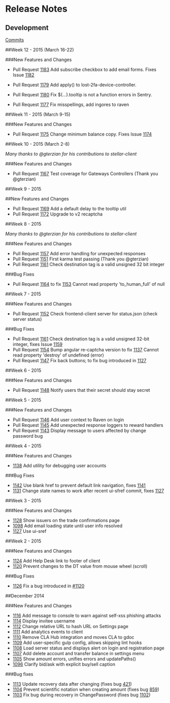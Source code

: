 # Release Notes

## Development

[Commits](https://github.com/stellar/stellar-client/commits/master)

##Week 12 - 2015 (March 16-22)

###New Features and Changes

 - Pull Request [1183](https://github.com/stellar/stellar-client/pull/1183) Add subscribe checkbox to add email forms. Fixes Issue [1182](https://github.com/stellar/stellar-client/issues/1182) 

 - Pull Request [1179](https://github.com/stellar/stellar-client/pull/1179) Add apply() to lost-2fa-device-controller. 

 - Pull Request [1180](https://github.com/stellar/stellar-client/pull/1180) Fix $(...).tooltip is not a function errors in Sentry. 

 - Pull Request [1177](https://github.com/stellar/stellar-client/pull/1177) Fix misspellings, add ingores to raven

##Week 11 - 2015 (March 9-15)

###New Features and Changes

 - Pull Request [1175](https://github.com/stellar/stellar-client/pull/1175) Change minimum balance copy. Fixes Issue [1174](https://github.com/stellar/stellar-client/issues/1174)

##Week 10 - 2015 (March 2-8)

_Many thanks to @gterzian for his contributions to stellar-client_

###New Features and Changes

 - Pull Request [1167](https://github.com/stellar/stellar-client/pull/1167) Test coverage for Gateways Controllers (Thank you @gterzian)

##Week 9 - 2015 

##New Features and Changes

 - Pull Request [1169](https://github.com/stellar/stellar-client/pull/1169) Add a default delay to the tooltip util
 - Pull Request [1172](https://github.com/stellar/stellar-client/pull/1172) Upgrade to v2 recaptcha

##Week 8 - 2015

_Many thanks to @gterzian for his contributions to stellar-client_

###New Features and Changes

 - Pull Request [1157](https://github.com/stellar/stellar-client/pull/1157) Add error handling for unexpected responses
 - Pull Request [1151](https://github.com/stellar/stellar-client/pull/1151) First karma test passing (Thank you @gterzian)
 - Pull Request [1161](https://github.com/stellar/stellar-client/pull/1161) Check destination tag is a valid unsigned 32 bit integer

###Bug Fixes

 - Pull Request [1164](https://github.com/stellar/stellar-client/pull/1164) to fix [1153](https://github.com/stellar/stellar-client/issues/1153) Cannot read property 'to_human_full' of null


##Week 7 - 2015

###New Features and Changes

 - Pull Request [1152](https://github.com/stellar/stellar-client/pull/1152) Check frontend-client server for status.json (check server status)

###Bug Fixes

 - Pull Request [1161](https://github.com/stellar/stellar-client/pull/1161) Check destination tag is a valid unsigned 32-bit integer, fixes Issue [1159](https://github.com/stellar/stellar-client/issues/1159)
 - Pull Request [1154](https://github.com/stellar/stellar-client/pull/1154) Bump angular re-captcha version to fix [1137](https://github.com/stellar/stellar-client/issues/1137) Cannot read property 'destroy' of undefined (error)
 - Pull Request [1147](https://github.com/stellar/stellar-client/pull/1147) Fix back buttons; to fix bug introduced in [1127](https://github.com/stellar/stellar-client/pull/1127)

##Week 6 - 2015

###New Features and Changes

 - Pull Request [1148](https://github.com/stellar/stellar-client/pull/1148) Notify users that their secret should stay secret

##Week 5 - 2015

###New Features and Changes

 - Pull Request [1146](https://github.com/stellar/stellar-client/pull/1146) Add user context to Raven on login
 - Pull Request [1145](https://github.com/stellar/stellar-client/pull/1145) Add unexpected response loggers to reward handlers
 - Pull Request [1143](https://github.com/stellar/stellar-client/pull/1143) Display message to users affected by change password bug

##Week 4 - 2015

###New Features and Changes
 
 - [1138](https://github.com/stellar/stellar-client/pull/1138) Add utility for debugging user accounts

 ###Bug Fixes

 - [1142](https://github.com/stellar/stellar-client/pull/1142) Use blank href to prevent default link navigation, fixes [1141](https://github.com/stellar/stellar-client/issues/1141)
 - [1131](https://github.com/stellar/stellar-client/pull/1131) Change state names to work after recent ui-sfref commit, fixes [1127](https://github.com/stellar/stellar-client/pull/1127)

##Week 3 - 2015

###New Features and Changes
 
 - [1128](https://github.com/stellar/stellar-client/pull/1128) Show issuers on the trade confirmations page
 - [1098](https://github.com/stellar/stellar-client/pull/1098) Add email loading state until user info resolved
 - [1127](https://github.com/stellar/stellar-client/pull/1127) Use ui-sref

##Week 2 - 2015

###New Features and Changes

 - [1124](https://github.com/stellar/stellar-client/pull/1124) Add Help Desk link to footer of client
 - [1120](https://github.com/stellar/stellar-client/pull/1120) Prevent changes to the DT value from mouse wheel (scroll)

###Bug Fixes

 - [1126](https://github.com/stellar/stellar-client/pull/1126) Fix a bug introduced in [#1120](https://github.com/stellar/stellar-client/pull/1120)

##December 2014

###New Features and Changes

 - [1116](https://github.com/stellar/stellar-client/pull/1116) Add message to console to warn against self-xss phishing attacks
 - [1114](https://github.com/stellar/stellar-client/pull/1114) Display invitee username 
 - [1112](https://github.com/stellar/stellar-client/pull/1112) Change relative URL to hash URL on Settings page 
 - [1111](https://github.com/stellar/stellar-client/pull/1111) Add analytics events to client
 - [1110](https://github.com/stellar/stellar-client/pull/1110) Remove CLA Hub integration and moves CLA to gdoc 
 - [1109](https://github.com/stellar/stellar-client/pull/1109) Add user-specific gulp config, allows skipping lint hooks 
 - [1108](https://github.com/stellar/stellar-client/pull/1108) Load server status and displays alert on login and registration  page
 - [1107](https://github.com/stellar/stellar-client/pull/1107) Add delete account and transfer balance in settings menu 
 - [1105](https://github.com/stellar/stellar-client/pull/1105) Show amount errors, unifies errors and updatePaths() 
 - [1096](https://github.com/stellar/stellar-client/pull/1096) Clarify bid/ask with explicit buy/sell caption 

###Bug fixes

 - [1113](https://github.com/stellar/stellar-client/pull/1113) Update recovery data after changing  (fixes bug [421](https://github.com/stellar/ix/issues/421)) 
 - [1104](https://github.com/stellar/stellar-client/pull/1104) Prevent scientific notation when creating amount (fixes bug [859](https://github.com/stellar/stellar-client/issues/859)) 
 - [1103](https://github.com/stellar/stellar-client/pull/1103) Fix bug during recovery in ChangePassword (fixes bug [1102](https://github.com/stellar/stellar-client/issues/1102))






